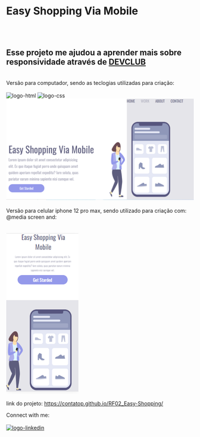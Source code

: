 <h1>Easy Shopping Via Mobile</h1>
<br>
<br>
<h2>Esse projeto me ajudou a aprender mais sobre responsividade através de <a href="https://rodolfomori.com.br/devclub/">DEVCLUB</a></h2>
<br>
Versão para computador, sendo as teclogias utilizadas para criação:
<br>
<br>
<img src="https://img.shields.io/badge/HTML-239120?style=for-the-badge&logo=html5&logoColor=white" alt="logo-html"/>
<img src="https://img.shields.io/badge/CSS-239120?&style=for-the-badge&logo=css3&logoColor=white" alt="logo-css"/>
<img src="https://github.com/contatop/Easy-Shopping/blob/main/assets/Capturar1.PNG?raw=true" alt="imagem-shopping" heigth="500"/>
<br>
<br>
Versão para celular iphone 12 pro max, sendo utilizado para criação com: @media screen and:
<br>
<br>
<br>
<img src="https://github.com/contatop/Easy-Shopping/blob/main/assets/Capturar2.PNG?raw=true">

link do projeto: <a>https://contatop.github.io/RF02_Easy-Shopping/</a>

Connect with me:
<br>
<br>
<a href="https://www.linkedin.com/in/ricardo-ferreira-77a22a201/" target="_blank"><img src="https://imagensfree.com.br/wp-content/uploads/2022/06/icone-linkedin-branco-png-5.png" alt="logo-linkedin" height="40"/></a>
